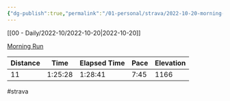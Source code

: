 ```yaml
---
{"dg-publish":true,"permalink":"/01-personal/strava/2022-10-20-morning-run/"}
---
```



[[00 - Daily/2022-10/2022-10-20\|2022-10-20]]

[Morning Run](https://www.strava.com/activities/7993433049)

| Distance | Time    | Elapsed Time | Pace | Elevation |
| -------- | ------- | ------------ | ---- | --------- |
| 11       | 1:25:28 | 1:28:41      | 7:45 | 1166      |




#strava
